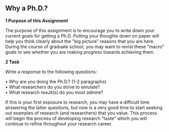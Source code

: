 ## Why a Ph.D.?

**1 Purpose of this Assignment**

The purpose of this assignment is to encourage you to write down your
current goals for getting a Ph.D. Putting your thoughts down on paper
will help you think clearly about the "big picture" reasons that you are
here. During the course of graduate school, you may want to revist these
"macro" goals to see whether you are making progress towards achieving
them.

**2 Task**

Write a response to the following questions:

• Why are you doing the Ph.D.? (1-2 paragraphs)\
• What researchers do you strive to emulate?\
• What research result(s) do you most admire?

If this is your first exposure to research, you may have a difficult
time answering the latter questions, but now is a very good time to
start seeking out examples of research (and researchers) that you value.
This process will begin the process of developing research "taste" which
you will continue to refine throughout your research career.
